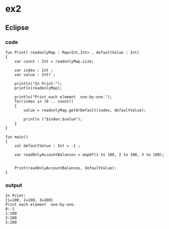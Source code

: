 # ex2
## Eclipse
### code
    fun Print( readonlyMap : Map<Int,Int> , defaultValue : Int)
    {
    	var count : Int = readonlyMap.size;
    	
    	var index : Int ;
    	var value : Int? ;
    	
    	println("In Print:");
    	println(readonlyMap);
    	
    	println("Print each element  one-by-one.");
    	for(index in (0 .. count))
    	{
    		value = readonlyMap.getOrDefault(index, defaultValue);
    		
    		println ("$index:$value");
    	}
    }
    
    fun main()
    {
    	val defaultValue : Int = -1 ;
    	
    	var readOnlyAccountBalances = mapOf(1 to 100, 2 to 100, 3 to 100);
    	
    		
    	Print(readOnlyAccountBalances, defaultValue);
    }
### output
    In Print:
    {1=100, 2=100, 3=100}
    Print each element  one-by-one.
    0:-1
    1:100
    2:100
    3:100


